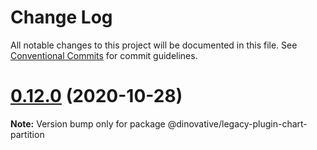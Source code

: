 # Change Log

All notable changes to this project will be documented in this file.
See [Conventional Commits](https://conventionalcommits.org) for commit guidelines.

# [0.12.0](https://github.com/dinovative/superset-ui-plugins/compare/v0.11.15...v0.12.0) (2020-10-28)

**Note:** Version bump only for package @dinovative/legacy-plugin-chart-partition
